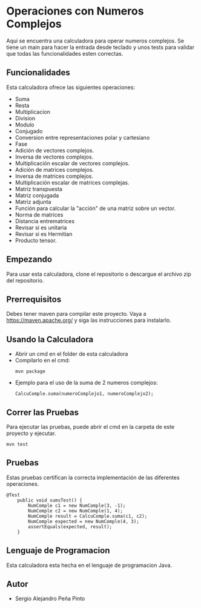 # Operaciones con Numeros Complejos
Aqui se encuentra una calculadora para operar numeros complejos.
Se tiene un main para hacer la entrada desde teclado y unos tests para validar que todas las funcionalidades esten correctas.

## Funcionalidades
Esta calculadora ofrece las siguientes operaciones:
* Suma
* Resta
* Multiplicacion
* Division
* Modulo
* Conjugado
* Conversion entre representaciones polar y cartesiano
* Fase
* Adición de vectores complejos.
* Inversa de vectores complejos.
* Multiplicación escalar de vectores complejos.
* Adición de matrices complejos.
* Inversa de matrices complejos.
* Multiplicación escalar de matrices complejas.
* Matriz transpuesta
* Matriz conjugada
* Matriz adjunta
* Función para calcular la "acción" de una matriz sobre un vector.
* Norma de matrices
* Distancia entrematrices
* Revisar si es unitaria
* Revisar si es Hermitian
* Producto tensor.

## Empezando 
Para usar esta calculadora, clone el repositorio o descargue el archivo zip del repositorio.

## Prerrequisitos
Debes tener maven para compilar este proyecto. Vaya a https://maven.apache.org/ y siga las instrucciones para instalarlo.

## Usando la Calculadora
- Abrir un cmd en el folder de esta calculadora
- Compilarlo en el cmd:
  ```
  mvn package
  ```
- Ejemplo para el uso de la suma de 2 numeros complejos:
  ```
  CalcuComple.suma(numeroComplejo1, numeroComplejo2);

## Correr las Pruebas
Para ejecutar las pruebas, puede abrir el cmd en la carpeta de este proyecto y ejecutar.
```
mvn test
```

## Pruebas
Estas pruebas certifican la correcta implementación de las diferentes operaciones.
```
@Test
	public void sumsTest() {
		NumComple c1 = new NumComple(3, -1);
		NumComple c2 = new NumComple(1, 4);
		NumComple result = CalcuComple.suma(c1, c2);
		NumComple expected = new NumComple(4, 3);
		assertEquals(expected, result);
	}
```
## Lenguaje de Programacion
Esta calculadora esta hecha en el lenguaje de programacion Java.

## Autor
- Sergio Alejandro Peña Pinto


